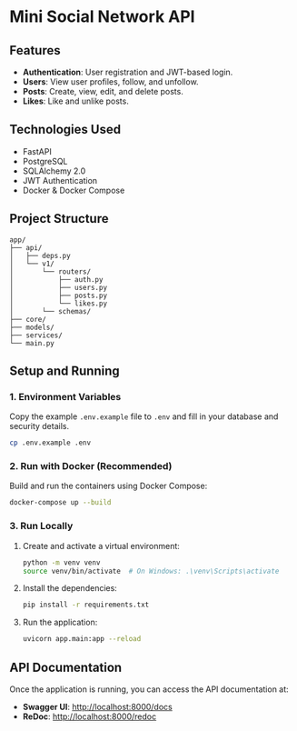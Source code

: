 # Mini Social Network API


## Features

- **Authentication**: User registration and JWT-based login.
- **Users**: View user profiles, follow, and unfollow.
- **Posts**: Create, view, edit, and delete posts.
- **Likes**: Like and unlike posts.

## Technologies Used

- FastAPI
- PostgreSQL
- SQLAlchemy 2.0
- JWT Authentication
- Docker & Docker Compose

## Project Structure

```
app/
├── api/
│   ├── deps.py
│   └── v1/
│       └── routers/
│           ├── auth.py
│           ├── users.py
│           ├── posts.py
│           └── likes.py
│       └── schemas/
├── core/
├── models/
├── services/
└── main.py
```

## Setup and Running

### 1. Environment Variables

Copy the example `.env.example` file to `.env` and fill in your database and security details.

```bash
cp .env.example .env
```

### 2. Run with Docker (Recommended)

Build and run the containers using Docker Compose:

```bash
docker-compose up --build
```

### 3. Run Locally

1.  Create and activate a virtual environment:
    ```bash
    python -m venv venv
    source venv/bin/activate  # On Windows: .\venv\Scripts\activate
    ```

2.  Install the dependencies:
    ```bash
    pip install -r requirements.txt
    ```

3.  Run the application:
    ```bash
    uvicorn app.main:app --reload
    ```

## API Documentation

Once the application is running, you can access the API documentation at:

- **Swagger UI**: [http://localhost:8000/docs](http://localhost:8000/docs)
- **ReDoc**: [http://localhost:8000/redoc](http://localhost:8000/redoc) 
